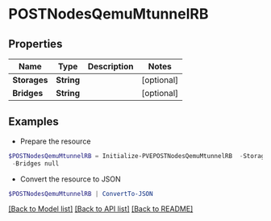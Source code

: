 # POSTNodesQemuMtunnelRB
## Properties

Name | Type | Description | Notes
------------ | ------------- | ------------- | -------------
**Storages** | **String** |  | [optional] 
**Bridges** | **String** |  | [optional] 

## Examples

- Prepare the resource
```powershell
$POSTNodesQemuMtunnelRB = Initialize-PVEPOSTNodesQemuMtunnelRB  -Storages null `
 -Bridges null
```

- Convert the resource to JSON
```powershell
$POSTNodesQemuMtunnelRB | ConvertTo-JSON
```

[[Back to Model list]](../README.md#documentation-for-models) [[Back to API list]](../README.md#documentation-for-api-endpoints) [[Back to README]](../README.md)

